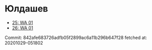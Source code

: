 # Юлдашев
- [25: WA 01](25.md)
- [26: WA 01](26.md)

Commit: 842afe683726adfb05f2899ac6a11b296b647f28
 fetched at: 20201029-051802
